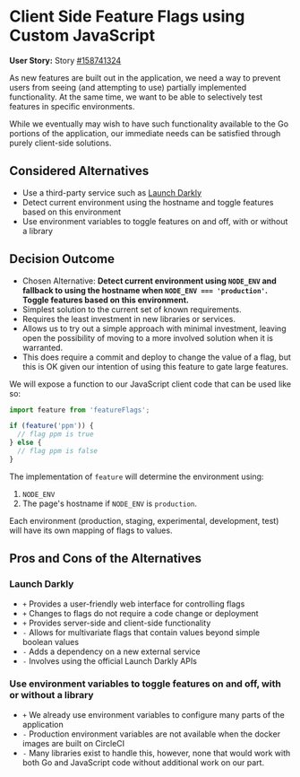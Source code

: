 # Client Side Feature Flags using Custom JavaScript

**User Story:** Story [#158741324](https://www.pivotaltracker.com/story/show/158741324)

As new features are built out in the application, we need a way to prevent users from
seeing (and attempting to use) partially implemented functionality. At the same time,
we want to be able to selectively test features in specific environments.

While we eventually may wish to have such functionality available to the Go portions
of the application, our immediate needs can be satisfied through purely client-side
solutions.

## Considered Alternatives

* Use a third-party service such as [Launch Darkly](https://launchdarkly.com/implementation/)
* Detect current environment using the hostname and toggle features based on this environment
* Use environment variables to toggle features on and off, with or without a library

## Decision Outcome

* Chosen Alternative: **Detect current environment using `NODE_ENV` and fallback to using
  the hostname when `NODE_ENV === 'production'`. Toggle features based on this environment.**
* Simplest solution to the current set of known requirements.
* Requires the least investment in new libraries or services.
* Allows us to try out a simple approach with minimal investment, leaving open the
  possibility of moving to a more involved solution when it is warranted.
* This does require a commit and deploy to change the value of a flag, but this
  is OK given our intention of using this feature to gate large features.

We will expose a function to our JavaScript client code that can be used like so:

```javascript
import feature from 'featureFlags';

if (feature('ppm')) {
  // flag ppm is true
} else {
  // flag ppm is false
}
```

The implementation of `feature` will determine the environment using:

1. `NODE_ENV`
2. The page's hostname if `NODE_ENV` is `production`.

Each environment (production, staging, experimental, development, test) will have its own mapping of flags to values.

## Pros and Cons of the Alternatives

### Launch Darkly

* `+` Provides a user-friendly web interface for controlling flags
* `+` Changes to flags do not require a code change or deployment
* `+` Provides server-side and client-side functionality
* `-` Allows for multivariate flags that contain values beyond simple boolean values
* `-` Adds a dependency on a new external service
* `-` Involves using the official Launch Darkly APIs

### Use environment variables to toggle features on and off, with or without a library

* `+` We already use environment variables to configure many parts of the application
* `-` Production environment variables are not available when the docker images are built on CircleCI
* `-` Many libraries exist to handle this, however, none that would work with both
  Go and JavaScript code without additional work on our part.
